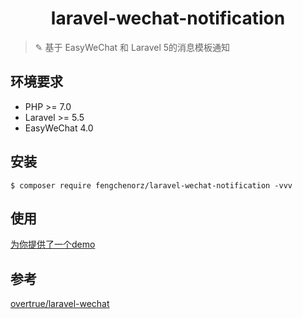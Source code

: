 <h1 align="center"> laravel-wechat-notification </h1>

> ✎ 基于 EasyWeChat 和 Laravel 5的消息模板通知

## 环境要求
* PHP >= 7.0
* Laravel >= 5.5
* EasyWeChat 4.0

## 安装

```shell
$ composer require fengchenorz/laravel-wechat-notification -vvv
```

## 使用

[为你提供了一个demo](https://github.com/fengchenorz/laravel-wechat-notification/blob/master/demo/TemplateNotification.php)

## 参考
[overtrue/laravel-wechat](https://github.com/overtrue/laravel-wechat)